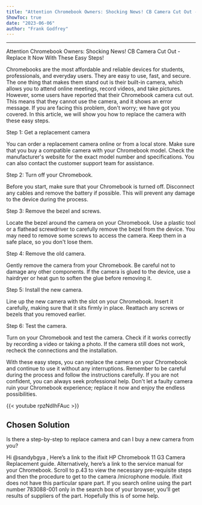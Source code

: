 ```yaml
---
title: "Attention Chromebook Owners: Shocking News! CB Camera Cut Out - Replace It Now With These Easy Steps!"
ShowToc: true 
date: "2023-06-06"
author: "Frank Godfrey"
---
```

*****
Attention Chromebook Owners: Shocking News! CB Camera Cut Out - Replace It Now With These Easy Steps!

Chromebooks are the most affordable and reliable devices for students, professionals, and everyday users. They are easy to use, fast, and secure. The one thing that makes them stand out is their built-in camera, which allows you to attend online meetings, record videos, and take pictures. However, some users have reported that their Chromebook camera cut out. This means that they cannot use the camera, and it shows an error message. If you are facing this problem, don't worry; we have got you covered. In this article, we will show you how to replace the camera with these easy steps.

Step 1: Get a replacement camera

You can order a replacement camera online or from a local store. Make sure that you buy a compatible camera with your Chromebook model. Check the manufacturer's website for the exact model number and specifications. You can also contact the customer support team for assistance.

Step 2: Turn off your Chromebook.

Before you start, make sure that your Chromebook is turned off. Disconnect any cables and remove the battery if possible. This will prevent any damage to the device during the process.

Step 3: Remove the bezel and screws.

Locate the bezel around the camera on your Chromebook. Use a plastic tool or a flathead screwdriver to carefully remove the bezel from the device. You may need to remove some screws to access the camera. Keep them in a safe place, so you don't lose them.

Step 4: Remove the old camera.

Gently remove the camera from your Chromebook. Be careful not to damage any other components. If the camera is glued to the device, use a hairdryer or heat gun to soften the glue before removing it.

Step 5: Install the new camera.

Line up the new camera with the slot on your Chromebook. Insert it carefully, making sure that it sits firmly in place. Reattach any screws or bezels that you removed earlier.

Step 6: Test the camera.

Turn on your Chromebook and test the camera. Check if it works correctly by recording a video or taking a photo. If the camera still does not work, recheck the connections and the installation.

With these easy steps, you can replace the camera on your Chromebook and continue to use it without any interruptions. Remember to be careful during the process and follow the instructions carefully. If you are not confident, you can always seek professional help. Don't let a faulty camera ruin your Chromebook experience; replace it now and enjoy the endless possibilities.

{{< youtube rpzNdIhFAuc >}} 



## Chosen Solution
 Is there a step-by-step to replace camera and can I buy a new camera from you?

 Hi @sandybgya ,
Here’s a link to the ifixit HP Chromebook 11 G3 Camera Replacement guide.
Alternatively, here’s a link to the service manual for your Chromebook.
Scroll to p.43 to view the necessary pre-requisite steps and then the procedure to get to the camera /microphone module.
ifixit does not have this particular spare part.
If you search online using the part number 783088-001 only in the search box of your browser, you’ll get results of suppliers of the part.
Hopefully this is of some help.




